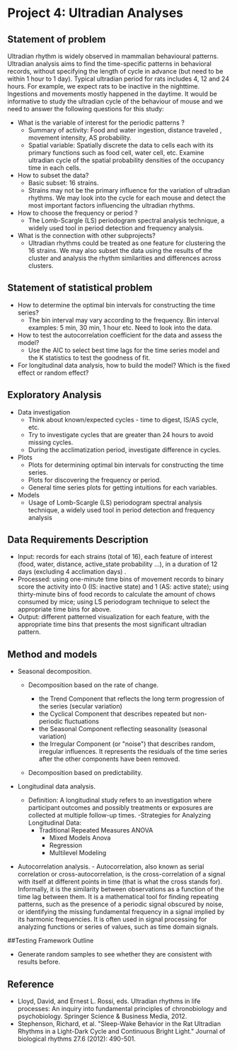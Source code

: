 Project 4: Ultradian Analyses
=============================
## Statement of problem


Ultradian rhythm is widely observed in mammalian behavioural patterns. Ultradian analysis aims to find the time-specific patterns in behavioral records, without specifying the length of cycle in advance (but need to be within 1 hour to 1 day). Typical ultradian period for rats includes 4, 12 and 24 hours. For example, we expect rats to be inactive in the nighttime. Ingestions and movements mostly happened in the daytime. It would be informative to study the ultradian cycle of the behaviour of mouse and we need to answer the following questions for this study: 
- What is the variable of interest for the periodic patterns ?
    - Summary of activity: Food and water ingestion, distance traveled , movement intensity, AS probability.
    - Spatial variable: Spatially discrete the data to cells each with its primary functions such as food cell, water cell, etc.  Examine ultradian cycle of  the spatial probability densities of the occupancy time in each cells. 
- How to subset the data?
    - Basic subset: 16 strains.
    - Strains may not be the primary influence for the variation of ultradian rhythms. We may look into the cycle for each mouse and detect the most important factors influencing the  ultradian rhythms. 
- How to choose the frequency or period ?
    - The Lomb-Scargle (LS) periodogram spectral analysis technique, a widely used tool in period detection and frequency analysis.
- What is the connection with other subprojects?
    - Ultradian rhythms could be treated as one feature for clustering the 16 strains. We may also subset the data using the results of the cluster and analysis the rhythm similarities and differences across clusters. 

## Statement of statistical problem
- How to determine the optimal bin intervals for constructing the time series?
    - The bin interval may vary according to the frequency. Bin interval examples: 5 min, 30 min, 1 hour etc. Need to look into the data. 
- How to test the autocorrelation coefficient for the data and assess the model?
    -  Use the AIC to select best time lags for the time series model and the K statistics to test the goodness of fit.
- For longitudinal data analysis, how to build the model? Which is the fixed effect or  random effect?


## Exploratory Analysis
- Data investigation
    - Think about known/expected cycles - time to digest, IS/AS cycle, etc.
    - Try to investigate cycles that are greater than 24 hours to avoid missing cycles.
    - During the acclimatization period, investigate difference in cycles.
- Plots
    - Plots for determining optimal bin intervals for constructing the time series.
    - Plots for discovering the frequency or period.
    - General time series plots for getting intuitions for each variables.
- Models
    - Usage of Lomb-Scargle (LS) periodogram spectral analysis technique, a widely used tool in period detection and frequency analysis

## Data Requirements Description
- Input:  records for each strains (total of  16), each feature of interest (food, water, distance, active_state probability ...), in a duration of 12 days (excluding 4 acclimation days) . 
- Processed: using one-minute time bins of movement records to binary score the activity into 0 (IS: inactive state) and 1 (AS: active state); using thirty-minute bins of food records to calculate the amount of chows consumed by mice; using LS periodogram technique to select the appropriate time bins for above.
- Output: different patterned visualization for each feature, with the appropriate time bins that presents the most significant ultradian pattern.



## Method and models
- Seasonal decomposition.
    - Decomposition based on the rate of change.
        - the Trend Component  that reflects the long term progression of the series (secular variation)
        - the Cyclical Component  that describes repeated but non-periodic fluctuations
        - the Seasonal Component  reflecting seasonality (seasonal variation)
        - the Irregular Component  (or "noise") that describes random, irregular influences. It represents the residuals of the time series after the other components have been removed.

    - Decomposition based on predictability.
- Longitudinal data analysis.
    - Definition: A longitudinal study refers to an investigation where participant outcomes and possibly treatments or exposures are collected at multiple follow-up times.
    -Strategies for Analyzing Longitudinal Data: 
         - Traditional Repeated Measures ANOVA
            - Mixed Models Anova
            - Regression
            - Multilevel Modeling

- Autocorrelation analysis. 
                - Autocorrelation, also known as serial correlation or cross-autocorrelation, is the cross-correlation of a signal with itself at different points in time (that is what the cross stands for). Informally, it is the similarity between observations as a function of the time lag between them. It is a mathematical tool for finding repeating patterns, such as the presence of a periodic signal obscured by noise, or identifying the missing fundamental frequency in a signal implied by its harmonic frequencies. It is often used in signal processing for analyzing functions or series of values, such as time domain signals.


##Testing Framework Outline
- Generate random samples to see whether they are consistent with results before.


## Reference
- Lloyd, David, and Ernest L. Rossi, eds. Ultradian rhythms in life processes: An inquiry into fundamental principles of chronobiology and psychobiology. Springer Science & Business Media, 2012.
- Stephenson, Richard, et al. "Sleep-Wake Behavior in the Rat Ultradian Rhythms in a Light-Dark Cycle and Continuous Bright Light." Journal of biological rhythms 27.6 (2012): 490-501.
